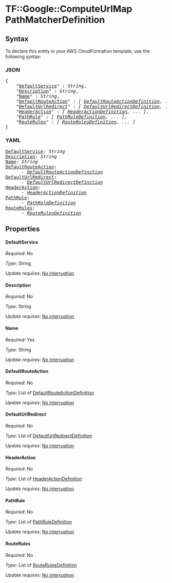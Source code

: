 # TF::Google::ComputeUrlMap PathMatcherDefinition

## Syntax

To declare this entity in your AWS CloudFormation template, use the following syntax:

### JSON

<pre>
{
    "<a href="#defaultservice" title="DefaultService">DefaultService</a>" : <i>String</i>,
    "<a href="#description" title="Description">Description</a>" : <i>String</i>,
    "<a href="#name" title="Name">Name</a>" : <i>String</i>,
    "<a href="#defaultrouteaction" title="DefaultRouteAction">DefaultRouteAction</a>" : <i>[ <a href="defaultrouteactiondefinition.md">DefaultRouteActionDefinition</a>, ... ]</i>,
    "<a href="#defaulturlredirect" title="DefaultUrlRedirect">DefaultUrlRedirect</a>" : <i>[ <a href="defaulturlredirectdefinition.md">DefaultUrlRedirectDefinition</a>, ... ]</i>,
    "<a href="#headeraction" title="HeaderAction">HeaderAction</a>" : <i>[ <a href="headeractiondefinition.md">HeaderActionDefinition</a>, ... ]</i>,
    "<a href="#pathrule" title="PathRule">PathRule</a>" : <i>[ <a href="pathruledefinition.md">PathRuleDefinition</a>, ... ]</i>,
    "<a href="#routerules" title="RouteRules">RouteRules</a>" : <i>[ <a href="routerulesdefinition.md">RouteRulesDefinition</a>, ... ]</i>
}
</pre>

### YAML

<pre>
<a href="#defaultservice" title="DefaultService">DefaultService</a>: <i>String</i>
<a href="#description" title="Description">Description</a>: <i>String</i>
<a href="#name" title="Name">Name</a>: <i>String</i>
<a href="#defaultrouteaction" title="DefaultRouteAction">DefaultRouteAction</a>: <i>
      - <a href="defaultrouteactiondefinition.md">DefaultRouteActionDefinition</a></i>
<a href="#defaulturlredirect" title="DefaultUrlRedirect">DefaultUrlRedirect</a>: <i>
      - <a href="defaulturlredirectdefinition.md">DefaultUrlRedirectDefinition</a></i>
<a href="#headeraction" title="HeaderAction">HeaderAction</a>: <i>
      - <a href="headeractiondefinition.md">HeaderActionDefinition</a></i>
<a href="#pathrule" title="PathRule">PathRule</a>: <i>
      - <a href="pathruledefinition.md">PathRuleDefinition</a></i>
<a href="#routerules" title="RouteRules">RouteRules</a>: <i>
      - <a href="routerulesdefinition.md">RouteRulesDefinition</a></i>
</pre>

## Properties

#### DefaultService

_Required_: No

_Type_: String

_Update requires_: [No interruption](https://docs.aws.amazon.com/AWSCloudFormation/latest/UserGuide/using-cfn-updating-stacks-update-behaviors.html#update-no-interrupt)

#### Description

_Required_: No

_Type_: String

_Update requires_: [No interruption](https://docs.aws.amazon.com/AWSCloudFormation/latest/UserGuide/using-cfn-updating-stacks-update-behaviors.html#update-no-interrupt)

#### Name

_Required_: Yes

_Type_: String

_Update requires_: [No interruption](https://docs.aws.amazon.com/AWSCloudFormation/latest/UserGuide/using-cfn-updating-stacks-update-behaviors.html#update-no-interrupt)

#### DefaultRouteAction

_Required_: No

_Type_: List of <a href="defaultrouteactiondefinition.md">DefaultRouteActionDefinition</a>

_Update requires_: [No interruption](https://docs.aws.amazon.com/AWSCloudFormation/latest/UserGuide/using-cfn-updating-stacks-update-behaviors.html#update-no-interrupt)

#### DefaultUrlRedirect

_Required_: No

_Type_: List of <a href="defaulturlredirectdefinition.md">DefaultUrlRedirectDefinition</a>

_Update requires_: [No interruption](https://docs.aws.amazon.com/AWSCloudFormation/latest/UserGuide/using-cfn-updating-stacks-update-behaviors.html#update-no-interrupt)

#### HeaderAction

_Required_: No

_Type_: List of <a href="headeractiondefinition.md">HeaderActionDefinition</a>

_Update requires_: [No interruption](https://docs.aws.amazon.com/AWSCloudFormation/latest/UserGuide/using-cfn-updating-stacks-update-behaviors.html#update-no-interrupt)

#### PathRule

_Required_: No

_Type_: List of <a href="pathruledefinition.md">PathRuleDefinition</a>

_Update requires_: [No interruption](https://docs.aws.amazon.com/AWSCloudFormation/latest/UserGuide/using-cfn-updating-stacks-update-behaviors.html#update-no-interrupt)

#### RouteRules

_Required_: No

_Type_: List of <a href="routerulesdefinition.md">RouteRulesDefinition</a>

_Update requires_: [No interruption](https://docs.aws.amazon.com/AWSCloudFormation/latest/UserGuide/using-cfn-updating-stacks-update-behaviors.html#update-no-interrupt)


